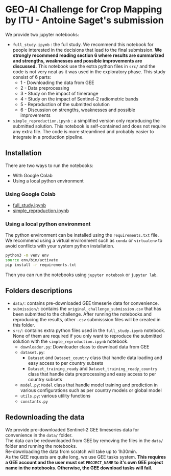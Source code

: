 # GEO-AI Challenge for Crop Mapping by ITU - Antoine Saget's submission

We provide two jupyter notebooks:
- `full_study.ipynb` : the full study. We recommend this notebook for people interested in the decisions that lead to the final submission. **We strongly recommend reading section 6 where results are summarized and strengths, weaknesses and possible improvements are discussed.** This notebook use the extra python files in `src/` and the code is not very neat as it was used in the exploratory phase. This study consist of 6 parts:
    - 1 - Downloading the data from GEE
    - 2 - Data preprocessing
    - 3 - Study on the impact of timerange
    - 4 - Study on the impact of Sentinel-2 radiometric bands
    - 5 - Reproduction of the submitted solution
    - 6 - Discussion on strengths, weaknesses and possible improvements
- `simple_reproduction.ipynb` : a simplified version only reproducing the submitted solution. This notebook is self-contained and does not require any extra file. The code is more streamlined and probably easier to integrate in a production pipeline.

## Installation

There are two ways to run the notebooks:
- With Google Colab
- Using a local python environment

### Using Google Colab

- [full_study.ipynb](https://colab.research.google.com/drive/1VNLHFsI4rpmS75hzLY9INsr7lHKNs-wB?usp=sharing)
- [simple_reproduction.ipynb](https://colab.research.google.com/drive/1aMbBlbrlwZMYgKggQ2BYovC9_6kvB-kR?usp=sharing)

### Using a local python environment

The python environment can be installed using the `requirements.txt` file. 
We recommend using a virtual environment such as `conda` or `virtualenv` to avoid conflicts with your system python installation.

```bash
python3 -m venv env 
source env/bin/activate
pip install -r requirements.txt
```

Then you can run the notebooks using `jupyter notebook` or `jupyter lab`.

## Folders descriptions

- `data/`: contains pre-downloaded GEE timeserie data for convenience.
- `submission/`: contains the `original_challenge_submission.csv` that has been submitted to the challenge. After running the notebooks and reproducing the results, other `.csv` submisssion files will be created in this folder.
- `src/`: contains extra python files used in the `full_study.ipynb` notebook. None of them are required if you only want to reproduce the submitted solution with the `simple_reproduction.ipynb` notebook.
    - `downloader.py`: Downloader class to download data from GEE
    - `dataset.py`: 
        - `Dataset` and `Dataset_country` class that handle data loading and easy access to per country subsets
        - `Dataset_training_ready` and `Dataset_training_ready_country` class that handle data preprocessing and easy access to per country subsets
    - `model.py`: `Model` class that handle model training and prediction in various configurations such as per country models or global model
    - `utils.py`: various utility functions 
    - `constants.py`

## Redownloading the data

We provide pre-downloaded Sentinel-2 GEE timeseries data for convenience in the `data/` folder.  
The data can be redownloaded from GEE by removing the files in the `data/` folder and running the notebooks.  
Re-downloading the data from scratch will take up to 1h30min.  
As the GEE requests are quite long, we use GEE tasks system. **This requires a GEE account and the user must set `PROJECT_NAME` to it's own GEE project name in the notebooks. Otherwise, the GEE download tasks will fail.**
